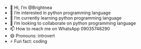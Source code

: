 - 👋 Hi, I’m @Brightnea
- 👀 I’m interested in python programming language 
- 🌱 I’m currently learning python programming language 
- 💞️ I’m looking to collaborate on python programming language 
- 📫 How to reach me on WhatsApp 09035748290
- 😄 Pronouns: introvert
- ⚡ Fun fact: coding 

<!---
Brightnea/Brightnea is a ✨ special ✨ repository because its `README.md` (this file) appears on your GitHub profile.
You can click the Preview link to take a look at your changes.
--->
